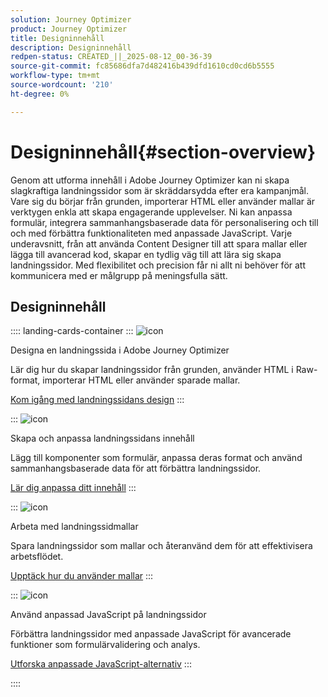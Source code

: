 ```yaml
---
solution: Journey Optimizer
product: Journey Optimizer
title: Designinnehåll
description: Designinnehåll
redpen-status: CREATED_||_2025-08-12_00-36-39
source-git-commit: fc85686dfa7d482416b439dfd1610cd0cd6b5555
workflow-type: tm+mt
source-wordcount: '210'
ht-degree: 0%

---
```



# Designinnehåll{#section-overview}

Genom att utforma innehåll i Adobe Journey Optimizer kan ni skapa slagkraftiga landningssidor som är skräddarsydda efter era kampanjmål. Vare sig du börjar från grunden, importerar HTML eller använder mallar är verktygen enkla att skapa engagerande upplevelser. Ni kan anpassa formulär, integrera sammanhangsbaserade data för personalisering och till och med förbättra funktionaliteten med anpassade JavaScript. Varje underavsnitt, från att använda Content Designer till att spara mallar eller lägga till avancerad kod, skapar en tydlig väg till att lära sig skapa landningssidor. Med flexibilitet och precision får ni allt ni behöver för att kommunicera med er målgrupp på meningsfulla sätt.

## Designinnehåll

:::: landing-cards-container
:::
![icon](https://cdn.experienceleague.adobe.com/icons/circle-play.svg?lang=sv-SE)

Designa en landningssida i Adobe Journey Optimizer

Lär dig hur du skapar landningssidor från grunden, använder HTML i Raw-format, importerar HTML eller använder sparade mallar.

[Kom igång med landningssidans design](../using/landing-pages/design-lp.md)
:::

:::
![icon](https://cdn.experienceleague.adobe.com/icons/puzzle-piece.svg?lang=sv-SE)

Skapa och anpassa landningssidans innehåll

Lägg till komponenter som formulär, anpassa deras format och använd sammanhangsbaserade data för att förbättra landningssidor.

[Lär dig anpassa ditt innehåll](../using/landing-pages/lp-content.md)
:::

:::
![icon](https://cdn.experienceleague.adobe.com/icons/list-check.svg?lang=sv-SE)

Arbeta med landningssidmallar

Spara landningssidor som mallar och återanvänd dem för att effektivisera arbetsflödet.

[Upptäck hur du använder mallar](../using/landing-pages/lp-templates.md)
:::

:::
![icon](https://cdn.experienceleague.adobe.com/icons/code-branch.svg?lang=sv-SE)

Använd anpassad JavaScript på landningssidor

Förbättra landningssidor med anpassade JavaScript för avancerade funktioner som formulärvalidering och analys.

[Utforska anpassade JavaScript-alternativ](../using/landing-pages/lp-custom-js.md)
:::

::::
